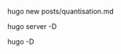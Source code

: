 hugo new posts/quantisation.md                                                                                                               

hugo server -D

hugo -D